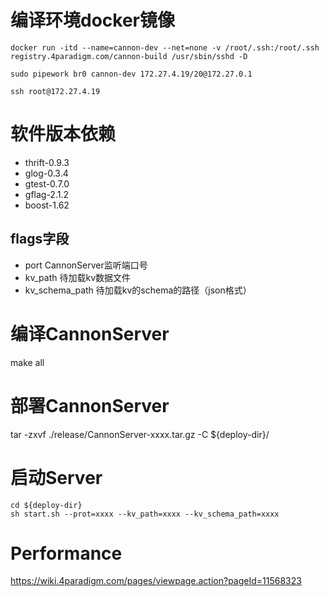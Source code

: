 # 编译环境docker镜像

`docker run -itd --name=cannon-dev --net=none -v /root/.ssh:/root/.ssh registry.4paradigm.com/cannon-build /usr/sbin/sshd -D`

`sudo pipework br0 cannon-dev 172.27.4.19/20@172.27.0.1`

`ssh root@172.27.4.19`

# 软件版本依赖
- thrift-0.9.3
- glog-0.3.4
- gtest-0.7.0
- gflag-2.1.2
- boost-1.62

## flags字段
- port
CannonServer监听端口号
- kv_path
待加载kv数据文件
- kv_schema_path
待加载kv的schema的路径（json格式）

# 编译CannonServer
make all

# 部署CannonServer
tar -zxvf ./release/CannonServer-xxxx.tar.gz -C ${deploy-dir}/

# 启动Server
```
cd ${deploy-dir}
sh start.sh --prot=xxxx --kv_path=xxxx --kv_schema_path=xxxx
```

# Performance
https://wiki.4paradigm.com/pages/viewpage.action?pageId=11568323

